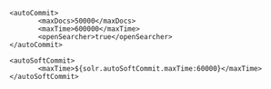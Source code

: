 

<updateHandler>

    <autoCommit>
           <maxDocs>50000</maxDocs>
           <maxTime>600000</maxTime>
           <openSearcher>true</openSearcher>
    </autoCommit>

    <autoSoftCommit>
           <maxTime>${solr.autoSoftCommit.maxTime:60000}</maxTime>
    </autoSoftCommit>

</updateHandler>